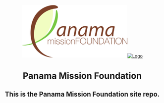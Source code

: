 <p align="center">
  <a href=pmf-logo-full.svg><img src="pmf-logo.svg" alt="Logo" height=170></a><a href=pmf-logo-full.svg><img src="eosdev.png" alt="Logo" height=170></a>
</p>
<h1 align="center">Panama Mission Foundation</h1>
<h2 align="center">This is the Panama Mission Foundation site repo.</h2>